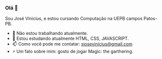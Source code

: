 ### Olá 👋

Sou José Vinicius, e estou cursando Computação na UEPB campos Patos-PB.

- 🔭 Não estou trabalhando atualmente.
- 🌱 Estou estudando atualmente HTML, CSS, JAVASCRIPT.
- 📫 Como você pode me contatar: sjosevinicius@gmail.com
- ⚡ Um fato sobre mim: gosto de jogar Magic: the garthering.

